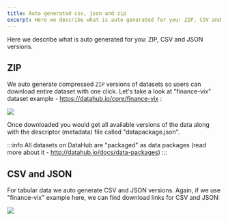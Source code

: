 ```yaml
---
title: Auto generated csv, json and zip
excerpt: Here we describe what is auto generated for you: ZIP, CSV and JSON versions.
---
```


Here we describe what is auto generated for you: ZIP, CSV and JSON versions.

## ZIP

We auto generate compressed `ZIP` versions of datasets so users can download entire dataset with one click. Let's take a look at "finance-vix" dataset example - https://datahub.io/core/finance-vix :

![](https://raw.githubusercontent.com/datahq/datahub-content/master/assets/img/download-zip.png)

Once downloaded you would get all available versions of the data along with the descriptor (metadata) file called "datapackage.json".

:::info
All datasets on DataHub are "packaged" as data packages (read more about it - http://datahub.io/docs/data-packages)
:::

## CSV and JSON

For tabular data we auto generate CSV and JSON versions. Again, if we use "finance-vix" example here, we can find download links for CSV and JSON:

![](https://raw.githubusercontent.com/datahq/datahub-content/master/assets/img/download-csv-json.png)